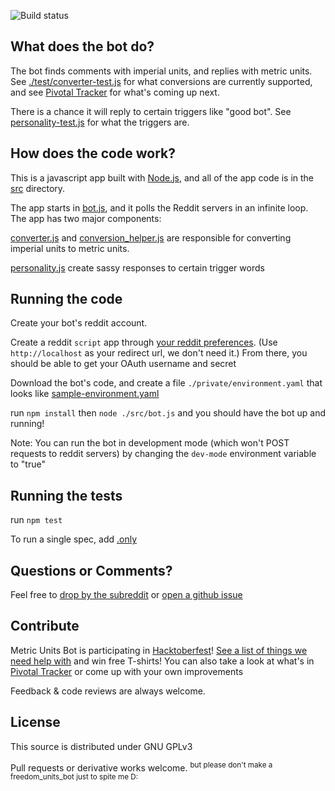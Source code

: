 ![Build status](https://travis-ci.org/cannawen/metric_units_reddit_bot.svg?branch=master)


What does the bot do?
---
The bot finds comments with imperial units, and replies with metric units. See [./test/converter-test.js](test/converter-test.js) for what conversions are currently supported, and see [Pivotal Tracker](https://www.pivotaltracker.com/n/projects/2091572) for what's coming up next.

There is a chance it will reply to certain triggers like "good bot". See [personality-test.js](test/personality-test.js) for what the triggers are.


How does the code work?
---
This is a javascript app built with [Node.js](https://nodejs.org/en/), and all of the app code is in the [src](https://github.com/cannawen/metric_units_reddit_bot/tree/master/src) directory.

The app starts in [bot.js](src/bot.js), and it polls the Reddit servers in an infinite loop. The app has two major components:

[converter.js](src/converter.js) and [conversion_helper.js](src/conversion_helper.js) are responsible for converting imperial units to metric units.

[personality.js](src/personality.js) create sassy responses to certain trigger words


Running the code
---
Create your bot's reddit account.

Create a reddit `script` app through [your reddit preferences](https://www.reddit.com/prefs/apps). (Use `http://localhost` as your redirect url, we don't need it.) From there, you should be able to get your OAuth username and secret

Download the bot's code, and create a file `./private/environment.yaml` that looks like [sample-environment.yaml](sample-environment.yaml)

run `npm install` then `node ./src/bot.js` and you should have the bot up and running!

Note: You can run the bot in development mode (which won't POST requests to reddit servers) by changing the `dev-mode` environment variable to "true"


Running the tests
---
run `npm test`

To run a single spec, add [.only](https://jaketrent.com/post/run-single-mocha-test/)


Questions or Comments?
---
Feel free to [drop by the subreddit](https://www.reddit.com/r/metric_units/) or [open a github issue](https://github.com/cannawen/metric_units_reddit_bot/issues/new)


Contribute
---
Metric Units Bot is participating in [Hacktoberfest](https://hacktoberfest.digitalocean.com/)! [See a list of things we need help with](https://github.com/cannawen/metric_units_reddit_bot/issues?q=is%3Aissue+is%3Aopen+label%3Ahacktoberfest) and win free T-shirts! You can also take a look at what's in [Pivotal Tracker](https://www.pivotaltracker.com/n/projects/2091572) or come up with your own improvements

Feedback & code reviews are always welcome.


License
---
This source is distributed under GNU GPLv3

Pull requests or derivative works welcome. <sup>but please don't make a freedom_units_bot just to spite me D:</sup>


